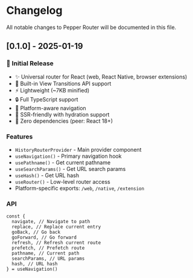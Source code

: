 # Changelog

All notable changes to Pepper Router will be documented in this file.

## [0.1.0] - 2025-01-19

### 🎉 Initial Release

- ✨ Universal router for React (web, React Native, browser extensions)
- 🎨 Built-in View Transitions API support
- ⚡ Lightweight (~7KB minified)
- 🔒 Full TypeScript support
- 📱 Platform-aware navigation
- 🚀 SSR-friendly with hydration support
- 🎯 Zero dependencies (peer: React 18+)

### Features

- `HistoryRouterProvider` - Main provider component
- `useNavigation()` - Primary navigation hook
- `usePathname()` - Get current pathname
- `useSearchParams()` - Get URL search params
- `useHash()` - Get URL hash
- `useRouter()` - Low-level router access
- Platform-specific exports: `/web`, `/native`, `/extension`

### API

```tsx
const {
  navigate, // Navigate to path
  replace, // Replace current entry
  goBack, // Go back
  goForward, // Go forward
  refresh, // Refresh current route
  prefetch, // Prefetch route
  pathname, // Current path
  searchParams, // URL params
  hash, // URL hash
} = useNavigation()
```
